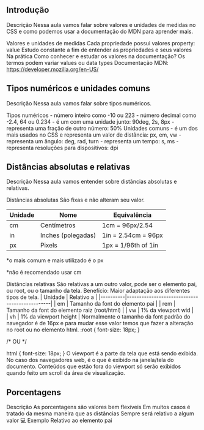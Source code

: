 ## Introdução

Descrição
Nessa aula vamos falar sobre valores e unidades de medidas no CSS e como podemos usar a documentação do MDN para aprender mais.

Valores e unidades de medidas
Cada propriedade possui valores property: value
Estudo constante a fim de entender as propriedades e seus valores
Na prática
Como conhecer e estudar os valores na documentação?
<color> <length>
Os termos podem variar values ou data types
Documentação MDN: https://developer.mozilla.org/en-US/



## Tipos numéricos e unidades comuns

Descrição
Nessa aula vamos falar sobre tipos numéricos.

Tipos numéricos
<integer> - número inteiro como -10 ou 223
<number> - número decimal como -2.4, 64 ou 0.234
<dimension> - é um <number> com uma unidade junto: 90deg, 2s, 8px
<percentage> - representa uma fração de outro número: 50%
Unidades comuns
<length> - é um dos mais usados no CSS e representa um valor de distância: px, em, vw
<angle> - representa um ângulo: deg, rad, turn
<time> - representa um tempo: s, ms
<resolution> - representa resoluções para dispositivos: dpi


## Distâncias absolutas e relativas

Descrição
Nessa aula vamos entender sobre distâncias absolutas e relativas.

Distâncias absolutas <length>
São fixas e não alteram seu valor.

| Unidade  | Nome                | Equivalência         |
|----------|---------------------|----------------------|
| cm       | Centímetros         | 1cm = 96px/2.54      | 
| in       | Inches (polegadas)  | 1in = 2.54cm = 96px  | 
| px       | Pixels              | 1px = 1/96th of 1in  |
*o mais comum e mais utilizado é o px

*não é recomendado usar cm

Distâncias relativas
São relativas a um outro valor, pode ser o elemento pai, ou root, ou o tamanho da tela.
Benefício: Maior adaptação aos diferentes tipos de tela.
| Unidade  | Relativo a                                    |
|----------|-----------------------------------------------|
| em       | Tamanho da font do elemento pai               |
| rem      | Tamanho da font do elemento raiz (root/html)  | 
| vw       | 1% da viewport wid                            |  
| vh       | 1% da viewport height                         |
Normalmente o tamanho da font padrão do navegador é de 16px e para mudar esse valor temos que fazer a alteração no root ou no elemento html.
:root {
	font-size: 18px;
}

/* OU */

html {
	font-size: 18px;
}
O viewport é a parte da tela que está sendo exibida. No caso dos navegadores web, é o que é exibido na janela/tela do documento. Conteúdos que estão fora do viewport só serão exibidos quando feito um scroll da área de visualização.


## Porcentagens

Descrição
As porcentagens são valores bem flexíveis
Em muitos casos é tratado da mesma maneira que as distâncias <length>
Sempre será relativo a algum valor
💻 Exemplo
Relativo ao elemento pai

<!--
<ul>
	<li>One</li>
	<li>Two</li>
	<li>Three
		<ul>
			<li>Three A</li>
			<li>Three B</li>
			<ul>
				<li>Three B 2</li>
			</ul>
		</ul>
	</li>
</ul>
li {
    font-size: 80%;
}

-->
